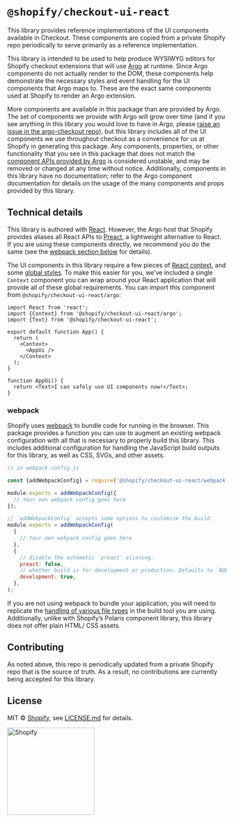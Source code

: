 # `@shopify/checkout-ui-react`

This library provides reference implementations of the UI components available in Checkout. These components are copied from a private Shopify repo periodically to serve primarily as a reference implementation.

This library is intended to be used to help produce WYSIWYG editors for Shopify checkout extensions that will use [Argo](https://github.com/Shopify/argo-checkout) at runtime. Since Argo components do not actually render to the DOM, these components help demonstrate the necessary styles and event handling for the UI components that Argo maps to. These are the exact same components used at Shopify to render an Argo extension.

More components are available in this package than are provided by Argo. The set of components we provide with Argo will grow over time (and if you see anything in this library you would love to have in Argo, please [raise an issue in the argo-checkout repo](https://github.com/Shopify/argo-checkout/issues/new)), but this library includes all of the UI components we use throughout checkout as a convenience for us at Shopify in generating this package. Any components, properties, or other functionality that you see in this package that does not match the [component APIs provided by Argo](https://github.com/Shopify/argo-checkout/blob/main/packages/argo-checkout/documentation/components.md) is considered unstable, and may be removed or changed at any time without notice. Additionally, components in this library have no documentation; refer to the Argo component documentation for details on the usage of the many components and props provided by this library.

## Technical details

This library is authored with [React](https://reactjs.org). However, the Argo host that Shopify provides aliases all React APIs to [Preact](https://preactjs.com), a lightweight alternative to React. If you are using these components directly, we recommend you do the same (see the [webpack section below](#webpack) for details).

The UI components in this library require a few pieces of [React context](https://reactjs.org/docs/context.html), and some [global styles](https://github.com/Shopify/checkout-ui/blob/main/src/style.css). To make this easier for you, we’ve included a single `Context` component you can wrap around your React application that will provide all of these global requirements. You can import this component from `@shopify/checkout-ui-react/argo`:

```tsx
import React from 'react';
import {Context} from '@shopify/checkout-ui-react/argo';
import {Text} from '@shopify/checkout-ui-react';

export default function App() {
  return (
    <Context>
      <AppUi />
    </Context>
  );
}

function AppUi() {
  return <Text>I can safely use UI components now!</Text>;
}
```

### webpack

Shopify uses [webpack](https://webpack.js.org) to bundle code for running in the browser. This package provides a function you can use to augment an existing webpack configuration with all that is necessary to properly build this library. This includes additional configuration for handling the JavaScript build outputs for this library, as well as CSS, SVGs, and other assets.

```js
// in webpack.config.js

const {addWebpackConfig} = require('@shopify/checkout-ui-react/webpack');

module.exports = addWebpackConfig({
  // Your own webpack config goes here
});

// `addWebpackConfig` accepts some options to customize the build
module.exports = addWebpackConfig(
  {
    // Your own webpack config goes here
  },
  {
    // disable the automatic `preact` aliasing:
    preact: false,
    // whether build is for development or production. Defaults to `NODE_ENV === "development"`
    development: true,
  },
);
```

If you are not using webpack to bundle your application, you will need to replicate the [handling of various file types](https://github.com/Shopify/checkout-ui/blob/main/src/webpack-config.ts) in the build tool you are using. Additionally, unlike with Shopify’s Polaris component library, this library does not offer plain HTML/ CSS assets.

## Contributing

As noted above, this repo is periodically updated from a private Shopify repo that is the source of truth. As a result, no contributions are currently being accepted for this library.

## License

MIT &copy; [Shopify](https://shopify.com/), see [LICENSE.md](LICENSE.md) for details.

<a href="http://www.shopify.com/"><img src="https://cdn.shopify.com/assets2/brand-assets/shopify-logo-main-8ee1e0052baf87fd9698ceff7cbc01cc36a89170212ad227db3ff2706e89fd04.svg" alt="Shopify" width="200" /></a>
